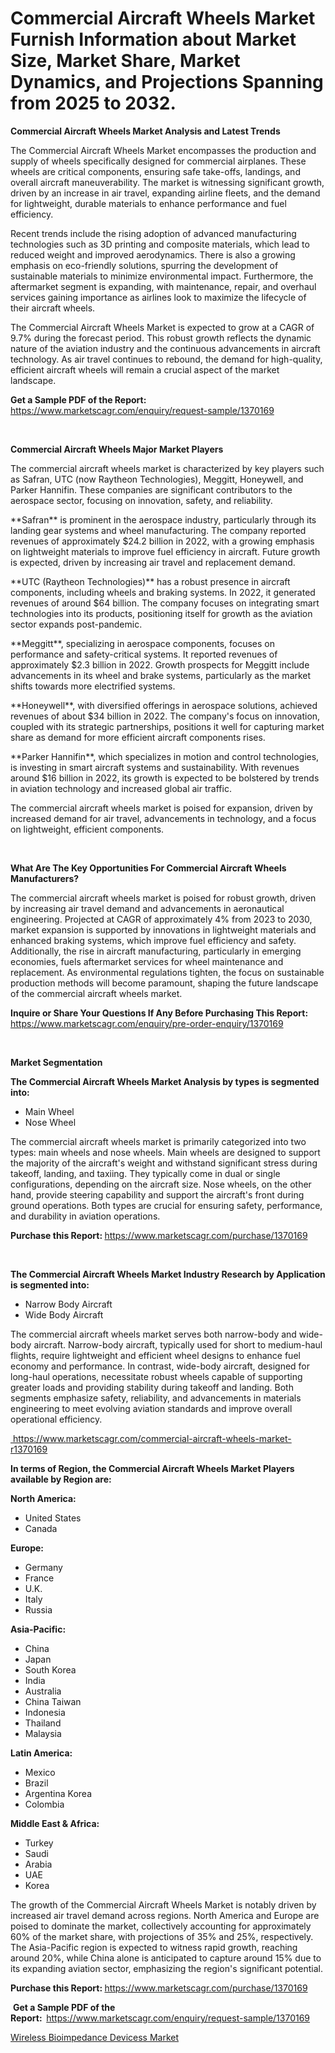 <p><h1>Commercial Aircraft Wheels Market Furnish Information about Market Size, Market Share, Market Dynamics, and Projections Spanning from 2025 to 2032.</h1></p><p><strong>Commercial Aircraft Wheels Market Analysis and Latest Trends</strong></p>
<p><p>The Commercial Aircraft Wheels Market encompasses the production and supply of wheels specifically designed for commercial airplanes. These wheels are critical components, ensuring safe take-offs, landings, and overall aircraft maneuverability. The market is witnessing significant growth, driven by an increase in air travel, expanding airline fleets, and the demand for lightweight, durable materials to enhance performance and fuel efficiency.</p><p>Recent trends include the rising adoption of advanced manufacturing technologies such as 3D printing and composite materials, which lead to reduced weight and improved aerodynamics. There is also a growing emphasis on eco-friendly solutions, spurring the development of sustainable materials to minimize environmental impact. Furthermore, the aftermarket segment is expanding, with maintenance, repair, and overhaul services gaining importance as airlines look to maximize the lifecycle of their aircraft wheels.</p><p>The Commercial Aircraft Wheels Market is expected to grow at a CAGR of 9.7% during the forecast period. This robust growth reflects the dynamic nature of the aviation industry and the continuous advancements in aircraft technology. As air travel continues to rebound, the demand for high-quality, efficient aircraft wheels will remain a crucial aspect of the market landscape.</p></p>
<p><strong>Get a Sample PDF of the Report:&nbsp;</strong> <a href="https://www.marketscagr.com/enquiry/request-sample/1370169?utm_campaign=2476&utm_medium=2&utm_source=Github&utm_content=ia&utm_term=22032025&utm_id=commercial-aircraft-wheels">https://www.marketscagr.com/enquiry/request-sample/1370169</a></p>
<p>&nbsp;</p>
<p><strong>Commercial Aircraft Wheels Major Market Players</strong></p>
<p><p>The commercial aircraft wheels market is characterized by key players such as Safran, UTC (now Raytheon Technologies), Meggitt, Honeywell, and Parker Hannifin. These companies are significant contributors to the aerospace sector, focusing on innovation, safety, and reliability.</p><p>**Safran** is prominent in the aerospace industry, particularly through its landing gear systems and wheel manufacturing. The company reported revenues of approximately $24.2 billion in 2022, with a growing emphasis on lightweight materials to improve fuel efficiency in aircraft. Future growth is expected, driven by increasing air travel and replacement demand.</p><p>**UTC (Raytheon Technologies)** has a robust presence in aircraft components, including wheels and braking systems. In 2022, it generated revenues of around $64 billion. The company focuses on integrating smart technologies into its products, positioning itself for growth as the aviation sector expands post-pandemic.</p><p>**Meggitt**, specializing in aerospace components, focuses on performance and safety-critical systems. It reported revenues of approximately $2.3 billion in 2022. Growth prospects for Meggitt include advancements in its wheel and brake systems, particularly as the market shifts towards more electrified systems.</p><p>**Honeywell**, with diversified offerings in aerospace solutions, achieved revenues of about $34 billion in 2022. The company's focus on innovation, coupled with its strategic partnerships, positions it well for capturing market share as demand for more efficient aircraft components rises.</p><p>**Parker Hannifin**, which specializes in motion and control technologies, is investing in smart aircraft systems and sustainability. With revenues around $16 billion in 2022, its growth is expected to be bolstered by trends in aviation technology and increased global air traffic.</p><p>The commercial aircraft wheels market is poised for expansion, driven by increased demand for air travel, advancements in technology, and a focus on lightweight, efficient components.</p></p>
<p>&nbsp;</p>
<p><strong>What Are The Key Opportunities For Commercial Aircraft Wheels Manufacturers?</strong></p>
<p><p>The commercial aircraft wheels market is poised for robust growth, driven by increasing air travel demand and advancements in aeronautical engineering. Projected at CAGR of approximately 4% from 2023 to 2030, market expansion is supported by innovations in lightweight materials and enhanced braking systems, which improve fuel efficiency and safety. Additionally, the rise in aircraft manufacturing, particularly in emerging economies, fuels aftermarket services for wheel maintenance and replacement. As environmental regulations tighten, the focus on sustainable production methods will become paramount, shaping the future landscape of the commercial aircraft wheels market.</p></p>
<p><strong>Inquire or Share Your Questions If Any Before Purchasing This Report:</strong> <a href="https://www.marketscagr.com/enquiry/pre-order-enquiry/1370169?utm_campaign=2476&utm_medium=2&utm_source=Github&utm_content=ia&utm_term=22032025&utm_id=commercial-aircraft-wheels">https://www.marketscagr.com/enquiry/pre-order-enquiry/1370169</a></p>
<p>&nbsp;</p>
<p><strong>Market Segmentation</strong></p>
<p><strong>The Commercial Aircraft Wheels Market Analysis by types is segmented into:</strong></p>
<p><ul><li>Main Wheel</li><li>Nose Wheel</li></ul></p>
<p><p>The commercial aircraft wheels market is primarily categorized into two types: main wheels and nose wheels. Main wheels are designed to support the majority of the aircraft's weight and withstand significant stress during takeoff, landing, and taxiing. They typically come in dual or single configurations, depending on the aircraft size. Nose wheels, on the other hand, provide steering capability and support the aircraft's front during ground operations. Both types are crucial for ensuring safety, performance, and durability in aviation operations.</p></p>
<p><strong>Purchase this Report:&nbsp;</strong><a href="https://www.marketscagr.com/purchase/1370169?utm_campaign=2476&utm_medium=2&utm_source=Github&utm_content=ia&utm_term=22032025&utm_id=commercial-aircraft-wheels">https://www.marketscagr.com/purchase/1370169</a></p>
<p>&nbsp;</p>
<p><strong>The Commercial Aircraft Wheels Market Industry Research by Application is segmented into:</strong></p>
<p><ul><li>Narrow Body Aircraft</li><li>Wide Body Aircraft</li></ul></p>
<p><p>The commercial aircraft wheels market serves both narrow-body and wide-body aircraft. Narrow-body aircraft, typically used for short to medium-haul flights, require lightweight and efficient wheel designs to enhance fuel economy and performance. In contrast, wide-body aircraft, designed for long-haul operations, necessitate robust wheels capable of supporting greater loads and providing stability during takeoff and landing. Both segments emphasize safety, reliability, and advancements in materials engineering to meet evolving aviation standards and improve overall operational efficiency.</p></p>
<p><a href="https://www.marketscagr.com/commercial-aircraft-wheels-market-r1370169?utm_campaign=2476&utm_medium=2&utm_source=Github&utm_content=ia&utm_term=22032025&utm_id=commercial-aircraft-wheels">&nbsp;https://www.marketscagr.com/commercial-aircraft-wheels-market-r1370169</a></p>
<p><strong>In terms of Region, the Commercial Aircraft Wheels Market Players available by Region are:</strong></p>
<p>
    <p> <strong> North America: </strong>
        <ul>
            <li>United States</li>
            <li>Canada</li>
        </ul>
        </p> 
    <p> <strong> Europe: </strong>
        <ul>
            <li>Germany</li>
            <li>France</li>
            <li>U.K.</li>
            <li>Italy</li>
            <li>Russia</li>
        </ul>
        </p> 
    <p> <strong> Asia-Pacific: </strong>
        <ul>
            <li>China</li>
            <li>Japan</li>
            <li>South Korea</li>
            <li>India</li>
            <li>Australia</li>
            <li>China Taiwan</li>
            <li>Indonesia</li>
            <li>Thailand</li>
            <li>Malaysia</li>
        </ul>
        </p> 
    <p> <strong> Latin America: </strong>
        <ul>
            <li>Mexico</li>
            <li>Brazil</li>
            <li>Argentina Korea</li>
            <li>Colombia</li>
        </ul>
        </p> 
    <p> <strong> Middle East & Africa: </strong>
        <ul>
            <li>Turkey</li>
            <li>Saudi</li>
            <li>Arabia</li>
            <li>UAE</li>
            <li>Korea</li>
        </ul>
    </p>
    </p>
<p><p>The growth of the Commercial Aircraft Wheels Market is notably driven by increased air travel demand across regions. North America and Europe are poised to dominate the market, collectively accounting for approximately 60% of the market share, with projections of 35% and 25%, respectively. The Asia-Pacific region is expected to witness rapid growth, reaching around 20%, while China alone is anticipated to capture around 15% due to its expanding aviation sector, emphasizing the region's significant potential.</p></p>
<p><strong>Purchase this Report: </strong><a href="https://www.marketscagr.com/purchase/1370169?utm_campaign=2476&utm_medium=2&utm_source=Github&utm_content=ia&utm_term=22032025&utm_id=commercial-aircraft-wheels">https://www.marketscagr.com/purchase/1370169</a></p>
<p>&nbsp;<strong>Get a Sample PDF of the Report:&nbsp;&nbsp;</strong><a href="https://www.marketscagr.com/enquiry/request-sample/1370169?utm_campaign=2476&utm_medium=2&utm_source=Github&utm_content=ia&utm_term=22032025&utm_id=commercial-aircraft-wheels">https://www.marketscagr.com/enquiry/request-sample/1370169</a></p>
<p><strong></strong></p>
<p><p><a href="https://github.com/pimanoruman/Market-Research-Report-List-1/blob/main/wireless-bioimpedance-devicess-market.md?utm_campaign=2476&utm_medium=2&utm_source=Github&utm_content=ia&utm_term=22032025&utm_id=commercial-aircraft-wheels">Wireless Bioimpedance Devicess Market</a></p></p>